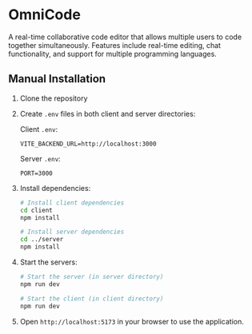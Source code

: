# OmniCode

A real-time collaborative code editor that allows multiple users to code together simultaneously. Features include real-time editing, chat functionality, and support for multiple programming languages.

## Manual Installation

1. Clone the repository
2. Create `.env` files in both client and server directories:

   Client `.env`:
   ```
   VITE_BACKEND_URL=http://localhost:3000
   ```

   Server `.env`:
   ```
   PORT=3000
   ```

3. Install dependencies:
   ```bash
   # Install client dependencies
   cd client
   npm install

   # Install server dependencies
   cd ../server
   npm install
   ```

4. Start the servers:
   ```bash
   # Start the server (in server directory)
   npm run dev

   # Start the client (in client directory)
   npm run dev
   ```

5. Open `http://localhost:5173` in your browser to use the application.
